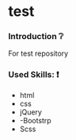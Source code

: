 # test

### Introduction :grey_question:
For test repository



### Used Skills: :exclamation:

- html
- css
- jQuery
- -Bootstrp
- Scss
